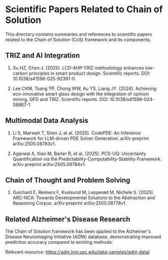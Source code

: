 # Scientific Papers Related to Chain of Solution

This directory contains summaries and references to scientific papers related to the Chain of Solution (CoS) framework and its components.

## TRIZ and AI Integration

1. Xu HZ, Chen J. (2025). LCD-AHP-TRIZ methodology enhances low-carbon principles in smart product design. Scientific reports. DOI: 10.1038/s41598-025-92391-0

2. Lee CKM, Tsang YP, Chong WW, Au YS, Liang JY. (2024). Achieving eco-innovative smart glass design with the integration of opinion mining, QFD and TRIZ. Scientific reports. DOI: 10.1038/s41598-024-58867-1

## Multimodal Data Analysis

1. Li S, Marwah T, Shen J, et al. (2025). CodePDE: An Inference Framework for LLM-driven PDE Solver Generation. arXiv preprint arXiv:2505.08783v1.

2. Agarwal A, Xiao M, Barter R, et al. (2025). PCS-UQ: Uncertainty Quantification via the Predictability-Computability-Stability Framework. arXiv preprint arXiv:2505.08784v1.

## Chain of Thought and Problem Solving

1. Guichard E, Reimers F, Kvalsund M, Lepperød M, Nichele S. (2025). ARC-NCA: Towards Developmental Solutions to the Abstraction and Reasoning Corpus. arXiv preprint arXiv:2505.08778v1.

## Related Alzheimer's Disease Research

The Chain of Solution framework has been applied to the Alzheimer's Disease Neuroimaging Initiative (ADNI) database, demonstrating improved prediction accuracy compared to existing methods.

Relevant resource: https://adni.loni.usc.edu/data-samples/adni-data/
